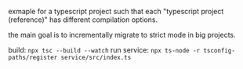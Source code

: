 exmaple for a typescript project such that each "typescript project (reference)" has different compilation options.

the main goal is to incrementally migrate to strict mode in big projects.

build: `npx tsc --build --watch`
run service: `npx ts-node -r tsconfig-paths/register service/src/index.ts`